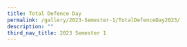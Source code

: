 ```yaml
---
title: Total Defence Day
permalink: /gallery/2023-Semester-1/TotalDefenceDay2023/
description: ""
third_nav_title: 2023 Semester 1
---
```

